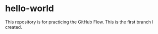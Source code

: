 # hello-world
This repository is for practicing the GitHub Flow. 
This is the first branch I created.
